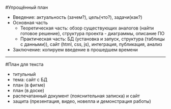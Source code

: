 #Упрощённый план
- Введение: актуальность (зачем?), цель(что?), задачи(как?)
- Основная часть
    - Теоретическая часть: обзор существующих аналогов (найти готовое решение), структура проекта - диаграммы, описание ПО
    - Практическая часть: БД (установка и запуск, структура (таблицы с данными)), сайт (html, css, js), интеграция, публикация, анализ
- Заключение: копируем введение в прошедшем времени
____
#План для текста
- титульный 
- тема: сайт с БД
- план (в фигме)
- план (в доске)
- распечатанный документ (пояснительная записка) и сайт
- защита (презентация, видео, новелла и демонстрация работы)
